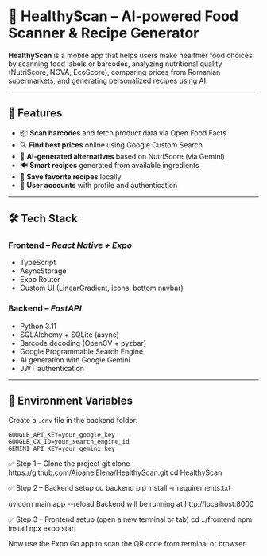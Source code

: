 # 🍏 HealthyScan – AI-powered Food Scanner & Recipe Generator

**HealthyScan** is a mobile app that helps users make healthier food choices by scanning food labels or barcodes, analyzing nutritional quality (NutriScore, NOVA, EcoScore), comparing prices from Romanian supermarkets, and generating personalized recipes using AI.

---

## 🚀 Features

- 📦 **Scan barcodes** and fetch product data via Open Food Facts
- 🔍 **Find best prices** online using Google Custom Search
- 🧠 **AI-generated alternatives** based on NutriScore (via Gemini)
- 🍽️ **Smart recipes** generated from available ingredients
- 🛒 **Save favorite recipes** locally
- 👤 **User accounts** with profile and authentication

---

## 🛠️ Tech Stack

### Frontend – *React Native + Expo*
- TypeScript
- AsyncStorage
- Expo Router
- Custom UI (LinearGradient, icons, bottom navbar)

### Backend – *FastAPI*
- Python 3.11
- SQLAlchemy + SQLite (async)
- Barcode decoding (OpenCV + pyzbar)
- Google Programmable Search Engine
- AI generation with Google Gemini
- JWT authentication

---

## 🔐 Environment Variables

Create a `.env` file in the backend folder:

```env
GOOGLE_API_KEY=your_google_key
GOOGLE_CX_ID=your_search_engine_id
GEMINI_API_KEY=your_gemini_key
```

✅ Step 1 – Clone the project
 git clone https://github.com/AioaneiElena/HealthyScan.git
cd HealthyScan

✅ Step 2 – Backend setup
cd backend
pip install -r requirements.txt

uvicorn main:app --reload
 Backend will be running at http://localhost:8000

✅ Step 3 – Frontend setup (open a new terminal or tab)
cd ../frontend
npm install
npx expo start

Now use the Expo Go app to scan the QR code from terminal or browser.
